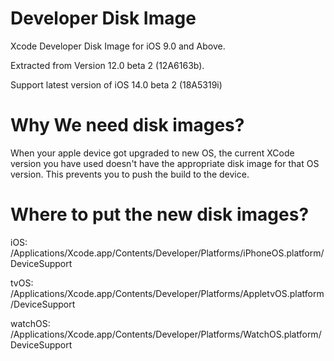# Developer Disk Image
Xcode Developer Disk Image for iOS 9.0 and Above.

Extracted from Version 12.0 beta 2 (12A6163b).

Support latest version of iOS 14.0 beta 2 (18A5319i)

# Why We need disk images?
When your apple device got upgraded to new OS, the current XCode version you have used doesn't have the appropriate disk image for that OS version. This prevents you to push the build to the device.

# Where to put the new disk images?
iOS: /Applications/Xcode.app/Contents/Developer/Platforms/iPhoneOS.platform/DeviceSupport

tvOS: /Applications/Xcode.app/Contents/Developer/Platforms/AppletvOS.platform/DeviceSupport

watchOS: /Applications/Xcode.app/Contents/Developer/Platforms/WatchOS.platform/DeviceSupport
